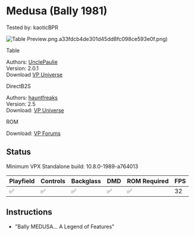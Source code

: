 # Medusa (Bally 1981)
Tested by: kaoticBPR

![Table Preview](../../images/vpx-medusa.png).png.a33fdcb4de301d45dd8fc098ce593e0f.png)

Table

Authors: [UnclePaulie](https://vpuniverse.com/profile/16685-unclepaulie/)  
Version: 2.0.1  
Download [VP Universe](https://vpuniverse.com/files/file/15137-medusa-bally-1981-w-vr-room/)


DirectB2S

Authors: [hauntfreaks](https://vpuniverse.com/profile/5216-hauntfreaks/)  
Version: 2.5  
Download: [VP Universe](https://vpuniverse.com/files/file/12171-medusa-bally-1981-prototype-authentic-lighting/)

ROM  

Download: [VP Forums](https://www.vpforums.org/index.php?app=downloads&showfile=659)

## Status 

Minimum VPX Standalone build: 10.8.0-1989-a764013  

| Playfield | Controls | Backglass | DMD | ROM Required | FPS | 
|-----------|----------|-----------|-----|--------------|-----|
| :white_check_mark: | :white_check_mark: | :white_check_mark: | :white_check_mark: | :white_check_mark: | 32 |

## Instructions

- "Bally MEDUSA... A Legend of Features"

